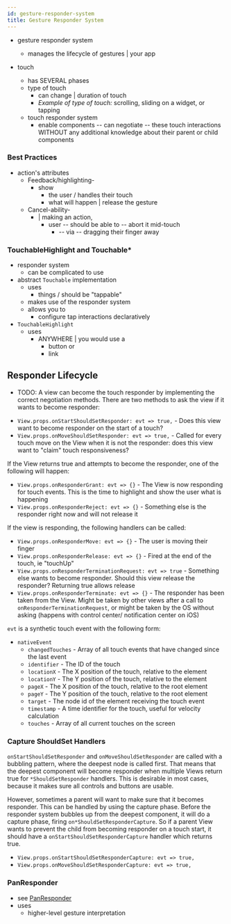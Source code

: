 ```yaml
---
id: gesture-responder-system
title: Gesture Responder System
---
```


* gesture responder system
  * manages the lifecycle of gestures | your app

* touch
  * has SEVERAL phases 
  * type of touch
    * can change | duration of touch
    * _Example of type of touch:_ scrolling, sliding on a widget, or tapping
  * touch responder system
    * enable components -- can negotiate -- these touch interactions WITHOUT any additional knowledge about their parent or child components

### Best Practices

* action's attributes
  * Feedback/highlighting-
    * show 
      * the user / handles their touch
      * what will happen | release the gesture
  * Cancel-ability-
    * | making an action,
      * user -- should be able to -- abort it mid-touch 
        * -- via -- dragging their finger away

### TouchableHighlight and Touchable\*

* responder system
  * can be complicated to use
* abstract `Touchable` implementation
  * uses
    * things / should be "tappable"
  * makes use of the responder system
  * allows you to
    * configure tap interactions declaratively 
* `TouchableHighlight`
  * uses
    * ANYWHERE | you would use a 
      * button or
      * link

## Responder Lifecycle

* TODO:
A view can become the touch responder by implementing the correct negotiation methods.
There are two methods to ask the view if it wants to become responder:

- `View.props.onStartShouldSetResponder: evt => true,` - Does this view want to become responder on the start of a touch?
- `View.props.onMoveShouldSetResponder: evt => true,` - Called for every touch move on the View when it is not the responder: does this view want to "claim" touch responsiveness?

If the View returns true and attempts to become the responder, one of the following will happen:

- `View.props.onResponderGrant: evt => {}` - The View is now responding for touch events. This is the time to highlight and show the user what is happening
- `View.props.onResponderReject: evt => {}` - Something else is the responder right now and will not release it

If the view is responding, the following handlers can be called:

- `View.props.onResponderMove: evt => {}` - The user is moving their finger
- `View.props.onResponderRelease: evt => {}` - Fired at the end of the touch, ie "touchUp"
- `View.props.onResponderTerminationRequest: evt => true` - Something else wants to become responder. Should this view release the responder? Returning true allows release
- `View.props.onResponderTerminate: evt => {}` - The responder has been taken from the View. Might be taken by other views after a call to `onResponderTerminationRequest`, or might be taken by the OS without asking (happens with control center/ notification center on iOS)

`evt` is a synthetic touch event with the following form:

- `nativeEvent`
  - `changedTouches` - Array of all touch events that have changed since the last event
  - `identifier` - The ID of the touch
  - `locationX` - The X position of the touch, relative to the element
  - `locationY` - The Y position of the touch, relative to the element
  - `pageX` - The X position of the touch, relative to the root element
  - `pageY` - The Y position of the touch, relative to the root element
  - `target` - The node id of the element receiving the touch event
  - `timestamp` - A time identifier for the touch, useful for velocity calculation
  - `touches` - Array of all current touches on the screen

### Capture ShouldSet Handlers

`onStartShouldSetResponder` and `onMoveShouldSetResponder` are called with a bubbling pattern, where the deepest node is called first. That means that the deepest component will become responder when multiple Views return true for `*ShouldSetResponder` handlers. This is desirable in most cases, because it makes sure all controls and buttons are usable.

However, sometimes a parent will want to make sure that it becomes responder. This can be handled by using the capture phase. Before the responder system bubbles up from the deepest component, it will do a capture phase, firing `on*ShouldSetResponderCapture`. So if a parent View wants to prevent the child from becoming responder on a touch start, it should have a `onStartShouldSetResponderCapture` handler which returns true.

- `View.props.onStartShouldSetResponderCapture: evt => true,`
- `View.props.onMoveShouldSetResponderCapture: evt => true,`

### PanResponder

* see [PanResponder](panresponder.md)
* uses
  * higher-level gesture interpretation 
